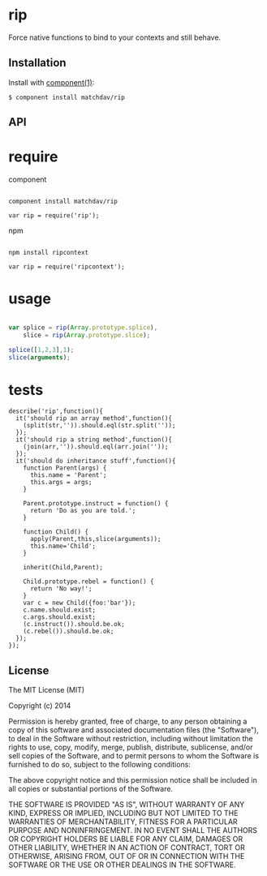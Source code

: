 
# rip

  Force native functions to bind to your contexts and still behave.

## Installation

  Install with [component(1)](http://component.io):

    $ component install matchdav/rip

## API

# require

component

```

component install matchdav/rip

var rip = require('rip');

```

npm

```

npm install ripcontext

var rip = require('ripcontext');

```

# usage

```javascript

var splice = rip(Array.prototype.splice),
    slice = rip(Array.prototype.slice);

splice([1,2,3],1);
slice(arguments);

```

# tests

```
describe('rip',function(){
  it('should rip an array method',function(){
    (split(str,'')).should.eql(str.split(''));
  });
  it('should rip a string method',function(){
    (join(arr,'')).should.eql(arr.join(''));
  });
  it('should do inheritance stuff',function(){
    function Parent(args) {
      this.name = 'Parent';
      this.args = args;
    }

    Parent.prototype.instruct = function() {
      return 'Do as you are told.';
    }

    function Child() {
      apply(Parent,this,slice(arguments));
      this.name='Child';
    }

    inherit(Child,Parent);

    Child.prototype.rebel = function() {
      return 'No way!';
    }
    var c = new Child({foo:'bar'});
    c.name.should.exist;
    c.args.should.exist;
    (c.instruct()).should.be.ok;
    (c.rebel()).should.be.ok;
  });
});

```


## License

  The MIT License (MIT)

  Copyright (c) 2014 <copyright holders>

  Permission is hereby granted, free of charge, to any person obtaining a copy
  of this software and associated documentation files (the "Software"), to deal
  in the Software without restriction, including without limitation the rights
  to use, copy, modify, merge, publish, distribute, sublicense, and/or sell
  copies of the Software, and to permit persons to whom the Software is
  furnished to do so, subject to the following conditions:

  The above copyright notice and this permission notice shall be included in
  all copies or substantial portions of the Software.

  THE SOFTWARE IS PROVIDED "AS IS", WITHOUT WARRANTY OF ANY KIND, EXPRESS OR
  IMPLIED, INCLUDING BUT NOT LIMITED TO THE WARRANTIES OF MERCHANTABILITY,
  FITNESS FOR A PARTICULAR PURPOSE AND NONINFRINGEMENT. IN NO EVENT SHALL THE
  AUTHORS OR COPYRIGHT HOLDERS BE LIABLE FOR ANY CLAIM, DAMAGES OR OTHER
  LIABILITY, WHETHER IN AN ACTION OF CONTRACT, TORT OR OTHERWISE, ARISING FROM,
  OUT OF OR IN CONNECTION WITH THE SOFTWARE OR THE USE OR OTHER DEALINGS IN
  THE SOFTWARE.
